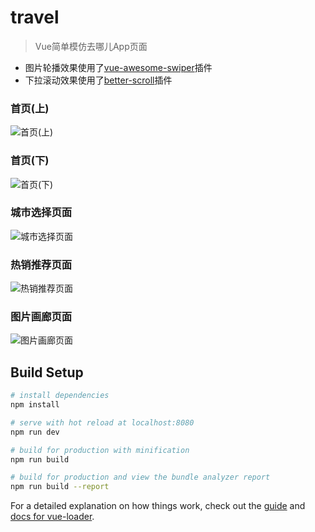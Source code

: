 # travel

> Vue简单模仿去哪儿App页面

 - 图片轮播效果使用了[vue-awesome-swiper](https://github.com/surmon-china/vue-awesome-swiper)插件
 - 下拉滚动效果使用了[better-scroll](https://github.com/ustbhuangyi/better-scroll)插件


### 首页(上)
![首页(上)](https://github.com/SteveZhou8/travel/blob/master/screenshot/1.%E9%A6%96%E9%A1%B5(%E4%B8%8A).png)

### 首页(下)
![首页(下)](https://github.com/SteveZhou8/travel/blob/master/screenshot/2.%E9%A6%96%E9%A1%B5(%E4%B8%8B).png)

### 城市选择页面
![城市选择页面](https://github.com/SteveZhou8/travel/blob/master/screenshot/3.%E5%9F%8E%E5%B8%82%E9%80%89%E6%8B%A9%E9%A1%B5%E9%9D%A2.png)

### 热销推荐页面
![热销推荐页面](https://github.com/SteveZhou8/travel/blob/master/screenshot/4.%E7%83%AD%E9%94%80%E6%8E%A8%E8%8D%90%E9%A1%B5%E9%9D%A2.png)

### 图片画廊页面
![图片画廊页面](https://github.com/SteveZhou8/travel/blob/master/screenshot/5.%E5%9B%BE%E7%89%87%E7%94%BB%E5%BB%8A%E9%A1%B5%E9%9D%A2.png)

## Build Setup

``` bash
# install dependencies
npm install

# serve with hot reload at localhost:8080
npm run dev

# build for production with minification
npm run build

# build for production and view the bundle analyzer report
npm run build --report
```

For a detailed explanation on how things work, check out the [guide](http://vuejs-templates.github.io/webpack/) and [docs for vue-loader](http://vuejs.github.io/vue-loader).
